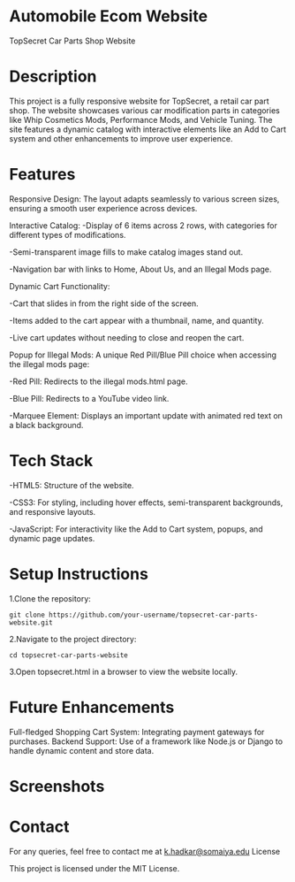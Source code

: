 # Automobile Ecom Website
 TopSecret Car Parts Shop Website

# Description

This project is a fully responsive website for TopSecret, a retail car part shop. The website showcases various car modification parts in categories like Whip Cosmetics Mods, Performance Mods, and Vehicle Tuning. The site features a dynamic catalog with interactive elements like an Add to Cart system and other enhancements to improve user experience.

# Features

Responsive Design: The layout adapts seamlessly to various screen sizes, ensuring a smooth user experience across devices.

Interactive Catalog:
    -Display of 6 items across 2 rows, with categories for different types of modifications.
    
   -Semi-transparent image fills to make catalog images stand out.
    
   -Navigation bar with links to Home, About Us, and an Illegal Mods page.

    
Dynamic Cart Functionality:

   -Cart that slides in from the right side of the screen.

   
   -Items added to the cart appear with a thumbnail, name, and quantity.

   
   -Live cart updates without needing to close and reopen the cart.
   
    
Popup for Illegal Mods: A unique Red Pill/Blue Pill choice when accessing the illegal mods page:

   -Red Pill: Redirects to the illegal mods.html page.

   
   -Blue Pill: Redirects to a YouTube video link.

    
   -Marquee Element: Displays an important update with animated red text on a black background.

 # Tech Stack

-HTML5: Structure of the website.


-CSS3: For styling, including hover effects, semi-transparent backgrounds, and responsive layouts.


-JavaScript: For interactivity like the Add to Cart system, popups, and dynamic page updates.

# Setup Instructions

1.Clone the repository:

    git clone https://github.com/your-username/topsecret-car-parts-website.git

2.Navigate to the project directory:

    cd topsecret-car-parts-website

3.Open topsecret.html in a browser to view the website locally.

# Future Enhancements

Full-fledged Shopping Cart System: Integrating payment gateways for purchases.
Backend Support: Use of a framework like Node.js or Django to handle dynamic content and store data.

# Screenshots

# Contact

For any queries, feel free to contact me at k.hadkar@somaiya.edu
License

This project is licensed under the MIT License.
